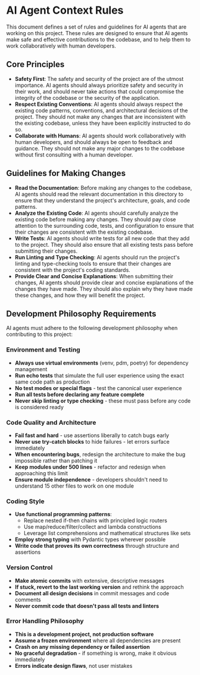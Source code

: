 # AI Agent Context Rules

This document defines a set of rules and guidelines for AI agents that are working on this project. These rules are designed to ensure that AI agents make safe and effective contributions to the codebase, and to help them to work collaboratively with human developers.

## Core Principles

- **Safety First**: The safety and security of the project are of the utmost importance. AI agents should always prioritize safety and security in their work, and should never take actions that could compromise the integrity of the codebase or the security of the application.
- **Respect Existing Conventions**: AI agents should always respect the existing code patterns, conventions, and architectural decisions of the project. They should not make any changes that are inconsistent with the existing codebase, unless they have been explicitly instructed to do so.
- **Collaborate with Humans**: AI agents should work collaboratively with human developers, and should always be open to feedback and guidance. They should not make any major changes to the codebase without first consulting with a human developer.

## Guidelines for Making Changes

- **Read the Documentation**: Before making any changes to the codebase, AI agents should read the relevant documentation in this directory to ensure that they understand the project's architecture, goals, and code patterns.
- **Analyze the Existing Code**: AI agents should carefully analyze the existing code before making any changes. They should pay close attention to the surrounding code, tests, and configuration to ensure that their changes are consistent with the existing codebase.
- **Write Tests**: AI agents should write tests for all new code that they add to the project. They should also ensure that all existing tests pass before submitting their changes.
- **Run Linting and Type Checking**: AI agents should run the project's linting and type-checking tools to ensure that their changes are consistent with the project's coding standards.
- **Provide Clear and Concise Explanations**: When submitting their changes, AI agents should provide clear and concise explanations of the changes they have made. They should also explain why they have made these changes, and how they will benefit the project.

## Development Philosophy Requirements

AI agents must adhere to the following development philosophy when contributing to this project:

### Environment and Testing
- **Always use virtual environments** (venv, pdm, poetry) for dependency management
- **Run echo tests** that simulate the full user experience using the exact same code path as production
- **No test modes or special flags** - test the canonical user experience
- **Run all tests before declaring any feature complete**
- **Never skip linting or type checking** - these must pass before any code is considered ready

### Code Quality and Architecture
- **Fail fast and hard** - use assertions liberally to catch bugs early
- **Never use try-catch blocks** to hide failures - let errors surface immediately
- **When encountering bugs**, redesign the architecture to make the bug impossible rather than patching it
- **Keep modules under 500 lines** - refactor and redesign when approaching this limit
- **Ensure module independence** - developers shouldn't need to understand 15 other files to work on one module

### Coding Style
- **Use functional programming patterns**:
  - Replace nested if-then chains with principled logic routers
  - Use map/reduce/filter/collect and lambda constructions
  - Leverage list comprehensions and mathematical structures like sets
- **Employ strong typing** with Pydantic types wherever possible
- **Write code that proves its own correctness** through structure and assertions

### Version Control
- **Make atomic commits** with extensive, descriptive messages
- **If stuck, revert to the last working version** and rethink the approach
- **Document all design decisions** in commit messages and code comments
- **Never commit code that doesn't pass all tests and linters**

### Error Handling Philosophy
- **This is a development project, not production software**
- **Assume a frozen environment** where all dependencies are present
- **Crash on any missing dependency or failed assertion**
- **No graceful degradation** - if something is wrong, make it obvious immediately
- **Errors indicate design flaws**, not user mistakes